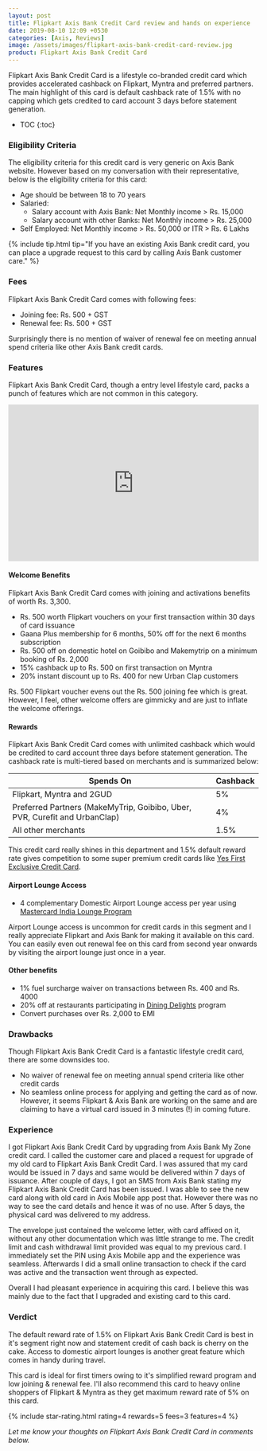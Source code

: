 ```yaml
---
layout: post
title: Flipkart Axis Bank Credit Card review and hands on experience
date: 2019-08-10 12:09 +0530
categories: [Axis, Reviews]
image: /assets/images/flipkart-axis-bank-credit-card-review.jpg
product: Flipkart Axis Bank Credit Card
---
```


Flipkart Axis Bank Credit Card is a lifestyle co-branded credit card which provides accelerated cashback on Flipkart, Myntra and preferred partners. The main highlight of this card is default cashback rate of 1.5% with no capping which gets credited to card account 3 days before statement generation.

* TOC
{:toc}

### Eligibility Criteria

The eligibility criteria for this credit card is very generic on Axis Bank website. However based on my conversation with their representative, below is the eligibility criteria for this card:

- Age should be between 18 to 70 years
- Salaried:
  - Salary account with Axis Bank: Net Monthly income > Rs. 15,000
  - Salary account with other Banks: Net Monthly income > Rs. 25,000
- Self Employed: Net Monthly income > Rs. 50,000 or ITR > Rs. 6 Lakhs

{% include tip.html tip="If you have an existing Axis Bank credit card, you can place a upgrade request to this card by calling Axis Bank customer care." %}

### Fees

Flipkart Axis Bank Credit Card comes with following fees:

- Joining fee: Rs. 500 + GST
- Renewal fee: Rs. 500 + GST

Surprisingly there is no mention of waiver of renewal fee on meeting annual spend criteria like other Axis Bank credit cards.

### Features

Flipkart Axis Bank Credit Card, though a entry level lifestyle card, packs a punch of features which are not common in this category.

<iframe style="width:100%;" height="315" src="https://www.youtube.com/embed/kp0KSRdz4rU?rel=0&showinfo=0" frameborder="0" allowfullscreen></iframe>

#### Welcome Benefits

Flipkart Axis Bank Credit Card comes with joining and activations benefits of worth Rs. 3,300.

- Rs. 500 worth Flipkart vouchers on your first transaction within 30 days of card issuance
- Gaana Plus membership for 6 months, 50% off for the next 6 months subscription
- Rs. 500 off on domestic hotel on Goibibo and Makemytrip on a minimum booking of Rs. 2,000
- 15% cashback up to Rs. 500 on first transaction on Myntra
- 20% instant discount up to Rs. 400 for new Urban Clap customers

Rs. 500 Flipkart voucher evens out the Rs. 500 joining fee which is great. However, I feel, other welcome offers are gimmicky and are just to inflate the welcome offerings.

#### Rewards

Flipkart Axis Bank Credit Card comes with unlimited cashback which would be credited to card account three days before statement generation. The cashback rate is multi-tiered based on merchants and is summarized below:

<table class="table">
<thead class="thead-dark">
<tr>
	<th scope="col"> Spends On</th>
    <th scope="col"> Cashback</th>
</tr>
</thead>
<tbody>
<tr>
	<td> Flipkart, Myntra and 2GUD </td>
	<td> 5% </td>
</tr>
<tr>
	<td> Preferred Partners (MakeMyTrip, Goibibo, Uber, PVR, Curefit and UrbanClap) </td>
	<td> 4% </td>
</tr>
<tr>
	<td> All other merchants </td>
	<td> 1.5% </td>
</tr>
</tbody>
</table>

This credit card really shines in this department and 1.5% default reward rate gives competition to some super premium credit cards like [Yes First Exclusive Credit Card](/yes-first-exclusive-credit-card-review/).

#### Airport Lounge Access

- 4 complementary Domestic Airport Lounge access per year using [Mastercard India Lounge Program](https://specials.priceless.com/en-in/offers/Mastercard_India_Lounge_Program?Oid=201902180040)

Airport Lounge access is uncommon for credit cards in this segment and I really appreciate Flipkart and Axis Bank for making it available on this card. You can easily even out renewal fee on this card from second year onwards by visiting the airport lounge just once in a year.

#### Other benefits

- 1% fuel surcharge waiver on transactions between Rs. 400 and Rs. 4000
- 20% off at restaurants participating in [Dining Delights](https://diningdelights.axisbank.com/) program
- Convert purchases over Rs. 2,000 to EMI

### Drawbacks

Though Flipkart Axis Bank Credit Card is a fantastic lifestyle credit card, there are some downsides too.

- No waiver of renewal fee on meeting annual spend criteria like other credit cards
- No seamless online process for applying and getting the card as of now. However, it seems Flipkart & Axis Bank are working on the same and are claiming to have a virtual card issued in 3 minutes (!) in coming future.

### Experience

I got Flipkart Axis Bank Credit Card by upgrading from Axis Bank My Zone credit card. I called the customer care and placed a request for upgrade of my old card to Flipkart Axis Bank Credit Card. I was assured that my card would be issued in 7 days and same would be delivered within 7 days of issuance. After couple of days, I got an SMS from Axis Bank stating my Flipkart Axis Bank Credit Card has been issued. I was able to see the new card along with old card in Axis Mobile app post that. However there was no way to see the card details and hence it was of no use. After 5 days, the physical card was delivered to my address.

The envelope just contained the welcome letter, with card affixed on it, without any other documentation which was little strange to me. The credit limit and cash withdrawal limit provided was equal to my previous card. I immediately set the PIN using Axis Mobile app and the experience was seamless. Afterwards I did a small online transaction to check if the card was active and the transaction went through as expected.

Overall I had pleasant experience in acquiring this card. I believe this was mainly due to the fact that I upgraded and existing card to this card.

### Verdict

The default reward rate of 1.5% on Flipkart Axis Bank Credit Card is best in it's segment right now and statement credit of cash back is cherry on the cake. Access to domestic airport lounges is another great feature which comes in handy during travel.

This card is ideal for first timers owing to it's simplified reward program and low joining & renewal fee. I'll also recommend this card to heavy online shoppers of Flipkart & Myntra as they get maximum reward rate of 5% on this card.

{% include star-rating.html rating=4 rewards=5 fees=3 features=4 %}

_Let me know your thoughts on Flipkart Axis Bank Credit Card in comments below._
